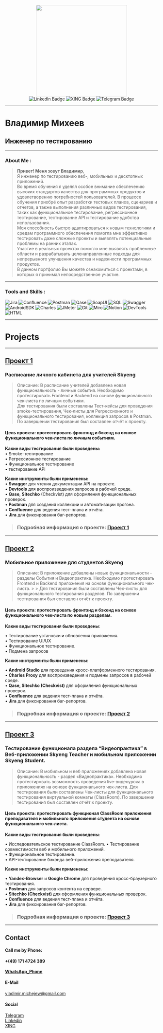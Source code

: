 <div id="header" align="center">
  <img src="https://media.giphy.com/media/v1.Y2lkPTc5MGI3NjExdGxsenhtZnNlM2Nnc2J4eGM2ank3YWpwZG81bWpmMGN4bXV0c3NlciZlcD12MV9pbnRlcm5hbF9naWZfYnlfaWQmY3Q9Zw/xTiTnBHZGDu75XXUd2/giphy.gif" width="300"/>
</div>


<div id="badges" align="center">
  <a href="www.linkedin.com/in/vladimir-michejew-93b687274">
    <img src="https://img.shields.io/badge/LinkedIn-blue?style=for-the-badge&logo=linkedin&logoColor=white" alt="LinkedIn Badge"/>
  </a>
  <a href="https://www.xing.com/profile/Vladimir_Michejew/cv">
    <img src="https://img.shields.io/badge/XING-green?style=for-the-badge&logo=xing&logoColor=white" alt="XING Badge"/>
  </a>
  <a href="https://t.me/vladimir_michejew">
    <img src="https://img.shields.io/badge/Telegram-blue?style=for-the-badge&logo=telegram&logoColor=white" alt="Telegram Badge"/>
  </a>
</div>
<div id="badges" align="center">
<img src="https://komarev.com/ghpvc/?username=vladicom&style=flat-square&color=blue" alt=""/>
</div>

---


# Владимир Михеев
## Инженер по тестированию

---

### About Me :
> **Привет! Меня зовут Владимир**,  
> Я инженер по тестированию веб-, мобильных и десктопных приложений.  
>Во время обучения я уделял особое внимание обеспечению высоких стандартов качества для программных продуктов и удовлетворению потребностей пользователей. 
> В процессе обучения приобрё опыт разработки тестовых планов, сценариев и отчетов, а также выполнения различных видов тестирования, таких как функциональное тестирование, регрессионное тестирование, тестирование API и тестирование удобства использования.  
> Моя способность быстро адаптироваться к новым технологиям и средам программного обеспечения помогла мне эффективно тестировать даже сложные проекты и выявлять потенциальные проблемы на ранних этапах.  
> Участие в реальных проектах помогло мне выявлять проблемные области и разрабатывать целенаправленные подходы для непрерывного улучшения качества и надежности программных продуктов.  
> В данном портфолио Вы можете ознакомиться с проектами, в которых я принимал непосредственное участие.

---

### Tools and Skills :
<div id="badges">
    <img src="https://img.shields.io/badge/Jira-lightgrey?style=for-the-badge&logo=atlassian&logoColor=blue" alt="Jira"/>
    <img src="https://img.shields.io/badge/Confluence-lightgrey?style=for-the-badge&logo=atlassian&logoColor=blue" alt="Confluence"/>
    <img src="https://img.shields.io/badge/Postman-lightgrey?style=for-the-badge&logo=postman&logoColor=orange" alt="Postman"/>
    <img src="https://img.shields.io/badge/Qase.io-lightgrey?style=for-the-badge&logo=qase&logoColor=blue" alt="Qase"/>
    <img src="https://img.shields.io/badge/SoapUI-lightgrey?style=for-the-badge&logo=soap&logoColor=yellow" alt="SoapUI"/>
    <img src="https://img.shields.io/badge/PostgreSQL-lightgrey?style=for-the-badge&logo=postgresql&logoColor=blue" alt="SQL"/>
    <img src="https://img.shields.io/badge/Swagger-lightgrey?style=for-the-badge&logo=swagger&logoColor=orange" alt="Swagger"/>
    <img src="https://img.shields.io/badge/Android Studio-lightgrey?style=for-the-badge&logo=android&logoColor=green" alt="AndroidSDK"/>
    <img src="https://img.shields.io/badge/Charles Proxy-lightgrey?style=for-the-badge&logo=charles&logoColor=white" alt="Charles"/>
    <img src="https://img.shields.io/badge/JMeter-lightgrey?style=for-the-badge&logo=apache jmeter&logoColor=red" alt="JMeter"/>
    <img src="https://img.shields.io/badge/Git-lightgrey?style=for-the-badge&logo=git&logoColor=red" alt="Git"/>
    <img src="https://img.shields.io/badge/Miro-lightgrey?style=for-the-badge&logo=miro&logoColor=yellow" alt="Miro"/>
    <img src="https://img.shields.io/badge/Notion-lightgrey?style=for-the-badge&logo=notion&logoColor=white" alt="Notion"/>
    <img src="https://img.shields.io/badge/DevTools-lightgrey?style=for-the-badge&logo=google chrome&logoColor=white" alt="DevTools"/>
    <img src="https://img.shields.io/badge/HTML and CSS-lightgrey?style=for-the-badge&logo=html academy&logoColor=blue" alt="HTML"/>
</div>

---

# Projects

---

## [Проект 1](/Project%201/Functional_Testing.md) 
### Расписание личного кабинета для учителей Skyeng
> Описание: В расписание учителей добавлена новая функциональность - личные события. 
> Необходимо протестировать Frontend и Backend на основе функционального чек-листа по личным событиям.   
> Для тестирования были составлены Тест-кейсы для проведения smoke-тестирования, Чек-листы для Регрессионного и функционального тестирования, коллекция запросов в Postman. По завершении тестирования был составлен отчёт к проекту.  

#### Цель проекта: протестировать фронтэнд и бэкенд на основе функционального чек-листа по личным событиям.
**Какие виды тестирования были проведены:**  
• Smoke-тестирование  
• Регрессионное тестирование  
• Функциональное тестирование  
• тестирование API  

**Какие инструменты были применены:**  
• **Swagger** для чтения документации API на проекте.  
• **Devtools** для воспроизведения запросов в рабочей среде.  
• **Qase**, **Sitechko** (Checkvist) для оформления функциональных проверок.  
• **Postman** для создания коллекции и автоматизации прогона.  
• **Confluence** для ведения тест-плана и отчёта.  
• **Jira** для фиксирования баг-репортов.  

> ### Подробная информация о проекте: [**Проект 1**](/Project%201/Functional_Testing.md)

---

## [Проект 2](/Project%202/Testing_MobileApp.md)
### Мобильное приложение для студентов Skyeng
> Описание: В приложение добавлены новые функциональности - разделы События и Видеопрактика. 
> Необходимо протестировать Frontend и Backend приложения на основе функционального чек-листа. > > Для тестирования были составлены Чек-листы для функционального тестирования разделов. По завершении тестирования был составлен отчёт к проекту.

#### Цель проекта: протестировать фронтэнд и бэкенд на основе функционального чек-листа по новым разделам.
**Какие виды тестирования были проведены**: 
 
• Тестирование установки и обновления приложения.   
• Тестирование UI/UX  
• Функциональное тестирование.  
• Подмена запросов  

**Какие инструменты были применены**:  

• **Android Studio** для проведения кросс-платформенного тестирования.   
• **Charles Proxy** для воспроизведения и подмены запросов в рабочей среде.  
• **Qase, Sitechko (Checkvist)** для оформления функциональных проверок.  
• **Confluence** для ведения тест-плана и отчёта.  
• **Jira** для фиксирования баг-репортов.  

> ### Подробная информация о проекте: [**Проект 2**](/Project%202/Testing_MobileApp.md)

---

## [Проект 3](/Project%203/Diplom.md)
### Тестирование функционала раздела “Видеопрактика” в Веб-приложении Skyeng Teacher и мобильном приложении Skyeng Student.
> Описание: В мобильном и веб приложениях добавлена новая функциональность - раздел «Видеопрактика». 
>Необходимо протестировать возможность проведения live-видеоурока в приложениях на основе функционального чек-листа. 
> Для тестирования были составлены Чек-листы для функционального тестирования виртуальной комнаты (ClassRoom). По завершении тестирования был составлен отчёт к проекту.

#### Цель проекта: протестировать функционал ClassRoom приложения преподавателя и мобильного приложения студента на основе функционального чек-листа.
**Какие виды тестирования были проведены**: 
 
• Исследовательское тестирование ClassRoom. 
• Тестирование совместимости веб и мобильного приложений.   
• Функциональное тестирование.  
• API-тестирование бэкэнда веб-приложения преподавателя. 

**Какие инструменты были применены**:  

• **Yandex-Browser** и **Google Chrome** для проведения кросс-браузерного тестирования.  
• **Postman** для запросов контента на сервере.  
• **Sitechko (Checkvist)** для оформления функциональных проверок.  
• **Confluence** для ведения тест-плана и отчёта.  
• **Jira** для фиксирования баг-репортов.  
  

> ### Подробная информация о проекте: [**Проект 3**](/Project%203/Diplom.md)
---

## Contact
#### Call me by Phone:
**+(49) 171 4724 389**   
<br><a href="https://call.whatsapp.com/voice/q4SEefogSwBZMZUWxdgx1n">**WhatsApp_Phone**</a>
#### E-Mail
vladimir.michejew@gmail.com
#### Social
<a href="https://t.me/vladimir_michejew">Telegram</a>
<br><a href="www.linkedin.com/in/vladimir-michejew-93b687274">Linkedin</a>
<br><a href="https://www.xing.com/profile/Vladimir_Michejew/cv">XING</a>

